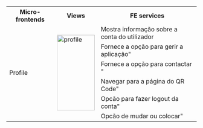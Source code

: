 <table>
  <tr>
    <th>Micro-frontends</th>
    <th>Views</th>
    <th>FE services</th>
  </tr>
  <tr>
    <td rowspan="6">Profile</td>
    <td rowspan="6"><img src="../image/profile.png" alt="profile" width="100" height="200"></td>
    <td>Mostra informação sobre a conta do utilizador</td>
  </tr>
  <tr>
    <td>Fornece a opção para gerir a aplicação"</td>
  </tr> 
   <tr>
    <td>Fornece a opção para contactar "</td>
  </tr> 
  <tr>
    <td>Navegar para a página do QR Code"</td>
  </tr> 
   <tr>
    <td>Opcão para fazer logout da conta"</td>
  </tr> 
   <tr>
    <td>Opcão de mudar ou colocar"</td>
  </tr> 
</table>
